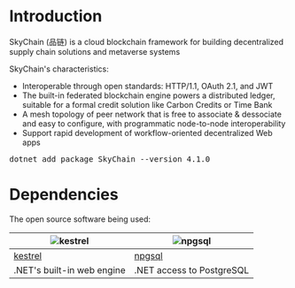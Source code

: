 # Introduction  

SkyChain (品链) is a cloud blockchain framework for building decentralized supply chain solutions and metaverse systems

SkyChain's characteristics:

* Interoperable through open standards: HTTP/1.1, OAuth 2.1, and JWT
* The built-in federated blockchain engine powers a distributed ledger, suitable for a formal credit solution like Carbon Credits or Time Bank
* A mesh topology of peer network that is free to associate & dessociate and easy to configure, with programmatic node-to-node interoperability
* Support rapid development of workflow-oriented decentralized Web apps 

<pre>
dotnet add package SkyChain --version 4.1.0
</pre>

# Dependencies

The open source software being used: 

| ![kestrel](https://raw.githubusercontent.com/skyiah/SkyChain/master/Docs/netcore.jpg) | ![npgsql](https://raw.githubusercontent.com/skyiah/SkyChain/master/Docs/postgresql.png) |
| ---- | ----- |
| [kestrel](https://github.com/aspnet/AspNetCore) | [npgsql](http://www.npgsql.org) |
| .NET's built-in web engine | .NET access to PostgreSQL |
